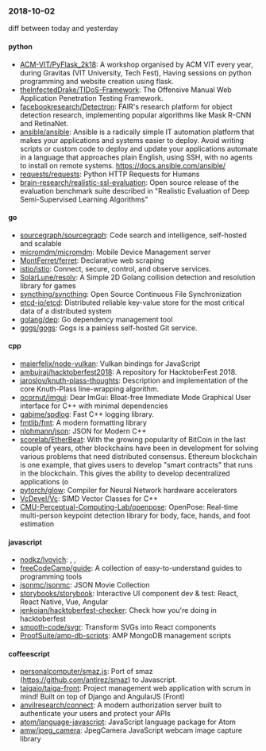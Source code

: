 ### 2018-10-02
diff between today and yesterday

#### python
* [ACM-VIT/PyFlask_2k18](https://github.com/ACM-VIT/PyFlask_2k18): A workshop organised by ACM VIT every year, during Gravitas (VIT University, Tech Fest), Having sessions on python programming and website creation using flask.
* [theInfectedDrake/TIDoS-Framework](https://github.com/theInfectedDrake/TIDoS-Framework): The Offensive Manual Web Application Penetration Testing Framework.
* [facebookresearch/Detectron](https://github.com/facebookresearch/Detectron): FAIR's research platform for object detection research, implementing popular algorithms like Mask R-CNN and RetinaNet.
* [ansible/ansible](https://github.com/ansible/ansible): Ansible is a radically simple IT automation platform that makes your applications and systems easier to deploy. Avoid writing scripts or custom code to deploy and update your applications  automate in a language that approaches plain English, using SSH, with no agents to install on remote systems. https://docs.ansible.com/ansible/
* [requests/requests](https://github.com/requests/requests): Python HTTP Requests for Humans 
* [brain-research/realistic-ssl-evaluation](https://github.com/brain-research/realistic-ssl-evaluation): Open source release of the evaluation benchmark suite described in "Realistic Evaluation of Deep Semi-Supervised Learning Algorithms"

#### go
* [sourcegraph/sourcegraph](https://github.com/sourcegraph/sourcegraph): Code search and intelligence, self-hosted and scalable
* [micromdm/micromdm](https://github.com/micromdm/micromdm): Mobile Device Management server
* [MontFerret/ferret](https://github.com/MontFerret/ferret): Declarative web scraping
* [istio/istio](https://github.com/istio/istio): Connect, secure, control, and observe services.
* [SolarLune/resolv](https://github.com/SolarLune/resolv): A Simple 2D Golang collision detection and resolution library for games
* [syncthing/syncthing](https://github.com/syncthing/syncthing): Open Source Continuous File Synchronization
* [etcd-io/etcd](https://github.com/etcd-io/etcd): Distributed reliable key-value store for the most critical data of a distributed system
* [golang/dep](https://github.com/golang/dep): Go dependency management tool
* [gogs/gogs](https://github.com/gogs/gogs): Gogs is a painless self-hosted Git service.

#### cpp
* [maierfelix/node-vulkan](https://github.com/maierfelix/node-vulkan): Vulkan bindings for JavaScript
* [ambujraj/hacktoberfest2018](https://github.com/ambujraj/hacktoberfest2018): A repository for HacktoberFest 2018.
* [jaroslov/knuth-plass-thoughts](https://github.com/jaroslov/knuth-plass-thoughts): Description and implementation of the core Knuth-Plass line-wrapping algorithm.
* [ocornut/imgui](https://github.com/ocornut/imgui): Dear ImGui: Bloat-free Immediate Mode Graphical User interface for C++ with minimal dependencies
* [gabime/spdlog](https://github.com/gabime/spdlog): Fast C++ logging library.
* [fmtlib/fmt](https://github.com/fmtlib/fmt): A modern formatting library
* [nlohmann/json](https://github.com/nlohmann/json): JSON for Modern C++
* [scorelab/EtherBeat](https://github.com/scorelab/EtherBeat): With the growing popularity of BitCoin in the last couple of years, other blockchains have been in development for solving various problems that need distributed consensus. Ethereum blockchain is one example, that gives users to develop "smart contracts" that runs in the blockchain. This gives the ability to develop decentralized applications (o
* [pytorch/glow](https://github.com/pytorch/glow): Compiler for Neural Network hardware accelerators
* [VcDevel/Vc](https://github.com/VcDevel/Vc): SIMD Vector Classes for C++
* [CMU-Perceptual-Computing-Lab/openpose](https://github.com/CMU-Perceptual-Computing-Lab/openpose): OpenPose: Real-time multi-person keypoint detection library for body, face, hands, and foot estimation

#### javascript
* [nodkz/lvovich](https://github.com/nodkz/lvovich):   ,    ,    
* [freeCodeCamp/guide](https://github.com/freeCodeCamp/guide): A collection of easy-to-understand guides to programming tools
* [jsonmc/jsonmc](https://github.com/jsonmc/jsonmc): JSON Movie Collection
* [storybooks/storybook](https://github.com/storybooks/storybook): Interactive UI component dev & test: React, React Native, Vue, Angular
* [jenkoian/hacktoberfest-checker](https://github.com/jenkoian/hacktoberfest-checker):  Check how you're doing in hacktoberfest
* [smooth-code/svgr](https://github.com/smooth-code/svgr): Transform SVGs into React components 
* [ProofSuite/amp-db-scripts](https://github.com/ProofSuite/amp-db-scripts): AMP MongoDB management scripts

#### coffeescript
* [personalcomputer/smaz.js](https://github.com/personalcomputer/smaz.js): Port of smaz (https://github.com/antirez/smaz) to Javascript.
* [taigaio/taiga-front](https://github.com/taigaio/taiga-front): Project management web application with scrum in mind! Built on top of Django and AngularJS (Front)
* [anvilresearch/connect](https://github.com/anvilresearch/connect): A modern authorization server built to authenticate your users and protect your APIs
* [atom/language-javascript](https://github.com/atom/language-javascript): JavaScript language package for Atom
* [amw/jpeg_camera](https://github.com/amw/jpeg_camera): JpegCamera  JavaScript webcam image capture library

